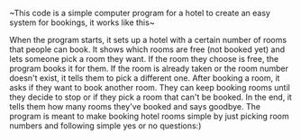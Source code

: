~This code is a simple computer program for a hotel to create an easy system for bookings, it works like this~

When the program starts, it sets up a hotel with a certain number of rooms that people can book.
It shows which rooms are free (not booked yet) and lets someone pick a room they want.
If the room they choose is free, the program books it for them. If the room is already taken or the room number doesn't exist, it tells them to pick a different one.
After booking a room, it asks if they want to book another room. They can keep booking rooms until they decide to stop or if they pick a room that can't be booked.
In the end, it tells them how many rooms they've booked and says goodbye.
The program is meant to make booking hotel rooms simple by just picking room numbers and following simple yes or no questions:)
